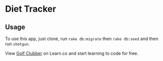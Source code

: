 # Diet Tracker

## Usage

To use this app, just clone, run `rake db:migrate` then `rake db:seed` and then run `shotgun`.


<p data-visibility='hidden'>View <a href='https://github.com/jaybednar/diet-tracker-sinatra-app' title='Diet Tracker Sinatra App'>Golf Clubber</a> on Learn.co and start learning to code for free.</p>


